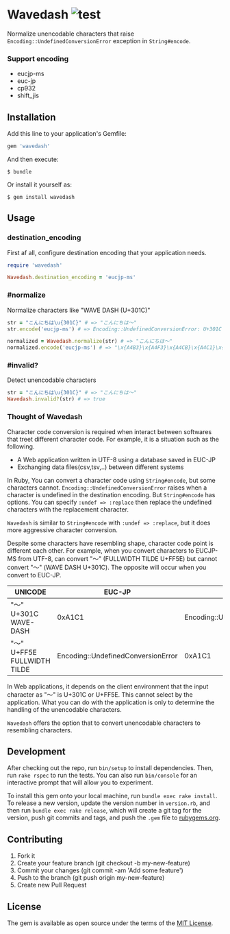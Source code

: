 # Wavedash ![test](https://github.com/takatoshiono/wavedash/actions/workflows/test.yaml/badge.svg)

Normalize unencodable characters that raise `Encoding::UndefinedConversionError` exception in `String#encode`.

### Support encoding

- eucjp-ms
- euc-jp
- cp932
- shift_jis

## Installation

Add this line to your application's Gemfile:

```ruby
gem 'wavedash'
```

And then execute:

    $ bundle

Or install it yourself as:

    $ gem install wavedash

## Usage

### destination_encoding

First af all, configure destination encoding that your application needs.

```ruby
require 'wavedash'

Wavedash.destination_encoding = 'eucjp-ms'
```

### #normalize

Normalize characters like "WAVE DASH (U+301C)"

```ruby
str = "こんにちは\u{301C}" # => "こんにちは〜"
str.encode('eucjp-ms') # => Encoding::UndefinedConversionError: U+301C from UTF-8 to eucJP-ms

normalized = Wavedash.normalize(str) # => "こんにちは～"
normalized.encode('eucjp-ms') # => "\x{A4B3}\x{A4F3}\x{A4CB}\x{A4C1}\x{A4CF}\x{A1C1}" ("こんにちは～")
```

### #invalid?

Detect unencodable characters

```ruby
str = "こんにちは\u{301C}" # => "こんにちは〜"
Wavedash.invalid?(str) # => true
```

### Thought of Wavedash

Character code conversion is required when interact between softwares that treet different character code. For example, it is a situation such as the following.

- A Web application written in UTF-8 using a database saved in EUC-JP
- Exchanging data files(csv,tsv,..) between different systems

In Ruby, You can convert a character code using `String#encode`, but some characters cannot. `Encoding::UndefinedConversionError` raises when a character is undefined in the destination encoding. But `String#encode` has options. You can specify `:undef => :replace` then replace the undefined characters with the replacement character.

`Wavedash` is similar to `String#encode` with `:undef => :replace`, but it does more aggressive character conversion.

Despite some characters have resembling shape, character code point is different each other. For example, when you convert characters to EUCJP-MS from UTF-8, can convert "～" (FULLWIDTH TILDE U+FF5E) but cannot convert "〜" (WAVE DASH U+301C). The opposite will occur when you convert to EUC-JP.

| UNICODE                     | EUC-JP                             | EUCJP-MS                           |
| --------------------------- | ---------------------------------- | ---------------------------------- |
| "〜" U+301C WAVE-DASH       | 0xA1C1                             | Encoding::UndefinedConversionError |
| "～" U+FF5E FULLWIDTH TILDE | Encoding::UndefinedConversionError | 0xA1C1                             |

In Web applications, it depends on the client environment that the input character as "〜" is U+301C or U+FF5E. This cannot select by the application. What you can do with the application is only to determine the handling of the unencodable characters.

`Wavedash` offers the option that to convert unencodable characters to resembling characters.

## Development

After checking out the repo, run `bin/setup` to install dependencies. Then, run `rake rspec` to run the tests. You can also run `bin/console` for an interactive prompt that will allow you to experiment.

To install this gem onto your local machine, run `bundle exec rake install`. To release a new version, update the version number in `version.rb`, and then run `bundle exec rake release`, which will create a git tag for the version, push git commits and tags, and push the `.gem` file to [rubygems.org](https://rubygems.org).

## Contributing

1. Fork it
2. Create your feature branch (git checkout -b my-new-feature)
3. Commit your changes (git commit -am 'Add some feature')
4. Push to the branch (git push origin my-new-feature)
5. Create new Pull Request

## License

The gem is available as open source under the terms of the [MIT License](http://opensource.org/licenses/MIT).
